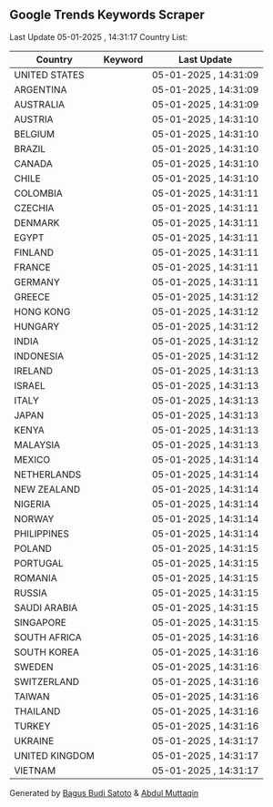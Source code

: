 
## Google Trends Keywords Scraper

Last Update 05-01-2025 , 14:31:17
Country List:

| Country | Keyword | Last Update |
| --- | --- | --- |
| UNITED STATES |  | 05-01-2025 , 14:31:09 |
| ARGENTINA |  | 05-01-2025 , 14:31:09 |
| AUSTRALIA |  | 05-01-2025 , 14:31:09 |
| AUSTRIA |  | 05-01-2025 , 14:31:10 |
| BELGIUM |  | 05-01-2025 , 14:31:10 |
| BRAZIL |  | 05-01-2025 , 14:31:10 |
| CANADA |  | 05-01-2025 , 14:31:10 |
| CHILE |  | 05-01-2025 , 14:31:10 |
| COLOMBIA |  | 05-01-2025 , 14:31:11 |
| CZECHIA |  | 05-01-2025 , 14:31:11 |
| DENMARK |  | 05-01-2025 , 14:31:11 |
| EGYPT |  | 05-01-2025 , 14:31:11 |
| FINLAND |  | 05-01-2025 , 14:31:11 |
| FRANCE |  | 05-01-2025 , 14:31:11 |
| GERMANY |  | 05-01-2025 , 14:31:11 |
| GREECE |  | 05-01-2025 , 14:31:12 |
| HONG KONG |  | 05-01-2025 , 14:31:12 |
| HUNGARY |  | 05-01-2025 , 14:31:12 |
| INDIA |  | 05-01-2025 , 14:31:12 |
| INDONESIA |  | 05-01-2025 , 14:31:12 |
| IRELAND |  | 05-01-2025 , 14:31:13 |
| ISRAEL |  | 05-01-2025 , 14:31:13 |
| ITALY |  | 05-01-2025 , 14:31:13 |
| JAPAN |  | 05-01-2025 , 14:31:13 |
| KENYA |  | 05-01-2025 , 14:31:13 |
| MALAYSIA |  | 05-01-2025 , 14:31:13 |
| MEXICO |  | 05-01-2025 , 14:31:14 |
| NETHERLANDS |  | 05-01-2025 , 14:31:14 |
| NEW ZEALAND |  | 05-01-2025 , 14:31:14 |
| NIGERIA |  | 05-01-2025 , 14:31:14 |
| NORWAY |  | 05-01-2025 , 14:31:14 |
| PHILIPPINES |  | 05-01-2025 , 14:31:14 |
| POLAND |  | 05-01-2025 , 14:31:15 |
| PORTUGAL |  | 05-01-2025 , 14:31:15 |
| ROMANIA |  | 05-01-2025 , 14:31:15 |
| RUSSIA |  | 05-01-2025 , 14:31:15 |
| SAUDI ARABIA |  | 05-01-2025 , 14:31:15 |
| SINGAPORE |  | 05-01-2025 , 14:31:15 |
| SOUTH AFRICA |  | 05-01-2025 , 14:31:16 |
| SOUTH KOREA |  | 05-01-2025 , 14:31:16 |
| SWEDEN |  | 05-01-2025 , 14:31:16 |
| SWITZERLAND |  | 05-01-2025 , 14:31:16 |
| TAIWAN |  | 05-01-2025 , 14:31:16 |
| THAILAND |  | 05-01-2025 , 14:31:16 |
| TURKEY |  | 05-01-2025 , 14:31:16 |
| UKRAINE |  | 05-01-2025 , 14:31:17 |
| UNITED KINGDOM |  | 05-01-2025 , 14:31:17 |
| VIETNAM |  | 05-01-2025 , 14:31:17 |

Generated by [Bagus Budi Satoto](https://github.com/bagussatoto/) & [Abdul Muttaqin](https://github.com/fdciabdul/)
